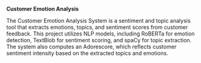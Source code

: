 **Customer Emotion Analysis**

The Customer Emotion Analysis System is a sentiment and topic analysis tool that extracts emotions, topics, and sentiment scores from customer feedback. This project utilizes NLP models, including RoBERTa for emotion detection, TextBlob for sentiment scoring, and spaCy for topic extraction. The system also computes an Adorescore, which reflects customer sentiment intensity based on the extracted topics and emotions.
